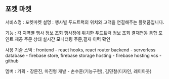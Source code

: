 
## 포켓 마켓

서비스명 : 포켓마켓
설명 : 행사별 푸드트럭의 위치와 고객을 연결해주는 플랫폼입니다.

기능 : 
각 지역별 행사 정보 조회
행사장에 위치한 푸드트럭 정보 조회
결재연동
통합 포인트 제공 
주문 상태 실시간 모니터링
주문,결재 이력 확인

사용 기술 스택 :
frontend - react hooks, react router
backend - serverless
database - firebase store, firebase storage
hosting - firebase hosting
vcs - github

멤버 :
기획 - 장문진, 마진형
개발 - 손수훈(기능구현), 김민철(디자인, 레이아웃)


